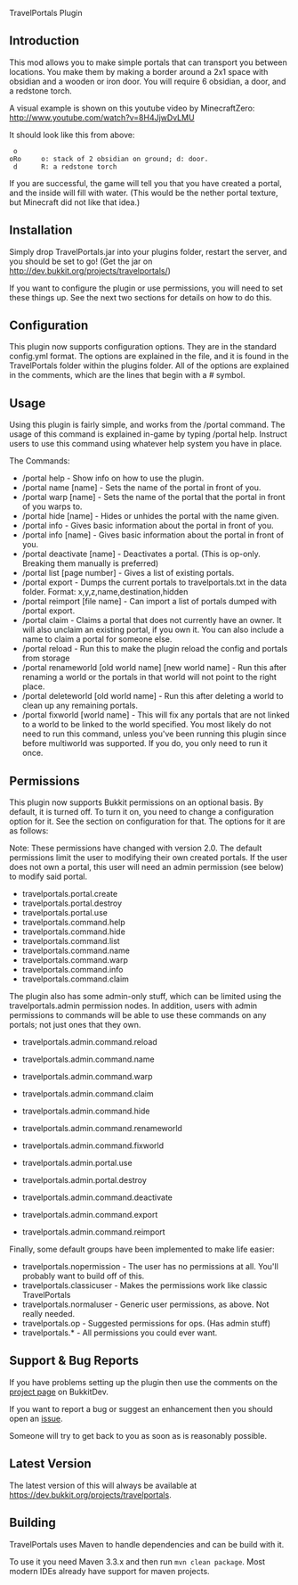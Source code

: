 TravelPortals Plugin

Introduction 
------------

This mod allows you to make simple portals that can transport you between locations.
You make them by making a border around a 2x1 space with obsidian and a wooden or iron
door. You will require 6 obsidian, a door, and a redstone torch.

A visual example is shown on this youtube video by MinecraftZero: http://www.youtube.com/watch?v=8H4JjwDvLMU

It should look like this from above:

```
 o
oRo     o: stack of 2 obsidian on ground; d: door. 
 d      R: a redstone torch
```

If you are successful, the game will tell you that you have created a portal, and the inside will 
fill with water. (This would be the nether portal texture, but Minecraft did not like that idea.)


Installation
------------

Simply drop TravelPortals.jar into your plugins folder, restart the server, and you should be 
set to go! (Get the jar on http://dev.bukkit.org/projects/travelportals/)

If you want to configure the plugin or use permissions, you will need to set these
things up. See the next two sections for details on how to do this.


Configuration
-------------

This plugin now supports configuration options. They are in the standard
config.yml format. The options are explained in the file, and it is found in
the TravelPortals folder within the plugins folder. All of the options are explained in
the comments, which are the lines that begin with a # symbol.


Usage
-----

Using this plugin is fairly simple, and works from the /portal command. The usage of
this command is explained in-game by typing /portal help. Instruct users to use this
command using whatever help system you have in place. 

The Commands:
- /portal help - Show info on how to use the plugin.
- /portal name [name] - Sets the name of the portal in front of you.
- /portal warp [name] - Sets the name of the portal that the portal in front of you warps to.
- /portal hide [name] - Hides or unhides the portal with the name given.
- /portal info - Gives basic information about the portal in front of you.
- /portal info [name] - Gives basic information about the portal in front of you.
- /portal deactivate [name] - Deactivates a portal.
  (This is op-only. Breaking them manually is preferred)
- /portal list [page number] - Gives a list of existing portals.
- /portal export - Dumps the current portals to travelportals.txt in the data folder.
  Format: x,y,z,name,destination,hidden
- /portal reimport [file name] - Can import a list of portals dumped with /portal export.
- /portal claim - Claims a portal that does not currently have an owner. It will also
  unclaim an existing portal, if you own it. You can also include a name to claim a
  portal for someone else.
- /portal reload - Run this to make the plugin reload the config and portals from storage
- /portal renameworld [old world name] [new world name] - Run this after renaming a world
  or the portals in that world will not point to the right place.
- /portal deleteworld [old world name] - Run this after deleting a world to clean up any
  remaining portals.
- /portal fixworld [world name] - This will fix any portals that are not linked to a world
  to be linked to the world specified. You most likely do not need to run this command,
  unless you've been running this plugin since before multiworld was supported. If you
  do, you only need to run it once.


Permissions
-----------

This plugin now supports Bukkit permissions on an optional basis. By default, it 
is turned off. To turn it on, you need to change a configuration option for it.
See the section on configuration for that. The options for it are as follows:

Note: These permissions have changed with version 2.0. The default permissions
limit the user to modifying their own created portals. If the user does
not own a portal, this user will need an admin permission (see below) to modify
said portal.

- travelportals.portal.create
- travelportals.portal.destroy
- travelportals.portal.use
- travelportals.command.help
- travelportals.command.hide
- travelportals.command.list
- travelportals.command.name
- travelportals.command.warp
- travelportals.command.info
- travelportals.command.claim

The plugin also has some admin-only stuff, which can be limited using the 
travelportals.admin permission nodes. In addition, users with admin permissions
to commands will be able to use these commands on any portals; not just ones that
they own.

- travelportals.admin.command.reload
- travelportals.admin.command.name
- travelportals.admin.command.warp
- travelportals.admin.command.claim
- travelportals.admin.command.hide
- travelportals.admin.command.renameworld
- travelportals.admin.command.fixworld
- travelportals.admin.portal.use
- travelportals.admin.portal.destroy

- travelportals.admin.command.deactivate
- travelportals.admin.command.export
- travelportals.admin.command.reimport

Finally, some default groups have been implemented to make life easier: 

- travelportals.nopermission    - The user has no permissions at all. You'll probably want to build off of this.
- travelportals.classicuser     - Makes the permissions work like classic TravelPortals
- travelportals.normaluser      - Generic user permissions, as above. Not really needed.
- travelportals.op              - Suggested permissions for ops. (Has admin stuff)
- travelportals.*               - All permissions you could ever want.


Support & Bug Reports
---------------------

If you have problems setting up the plugin then use the comments on the [project page](https://dev.bukkit.org/projects/travelportals) on BukkitDev.

If you want to report a bug or suggest an enhancement then you should open an [issue](https://github.com/cppchriscpp/TravelPortals/issues).

Someone will try to get back to you as soon as is reasonably possible.


Latest Version
--------------

The latest version of this will always be available at https://dev.bukkit.org/projects/travelportals.


Building
--------

TravelPortals uses Maven to handle dependencies and can be build with it.

To use it you need Maven 3.3.x and then run `mvn clean package`. Most modern IDEs already have support for maven projects.